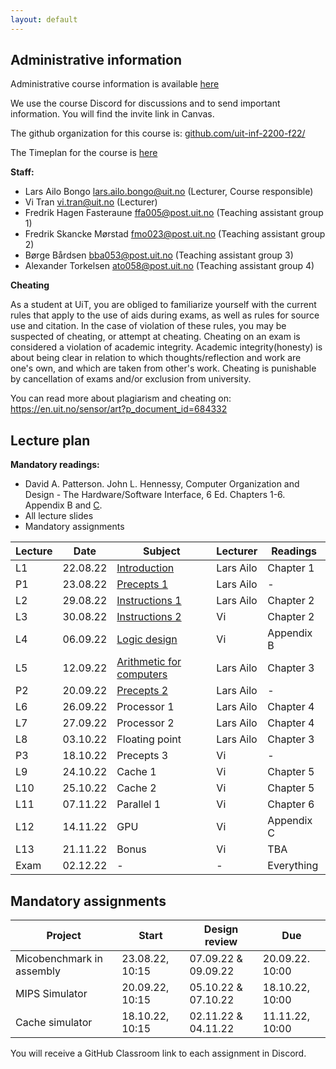 ```yaml
---
layout: default
---
```


## Administrative information

Administrative course information is available [here](https://uit.no/utdanning/emner/emne/765734/inf-2200)

We use the course Discord for discussions and to send important information. You will find the invite link in Canvas.

The github organization for this course is: [github.com/uit-inf-2200-f22/](https://github.com/uit-inf-2200-f22/)

The Timeplan for the course is [here](https://timeplan.uit.no/emne_timeplan.php?sem=22h&module=INF-2200-1#week=33-52)

**Staff:**
* Lars Ailo Bongo <lars.ailo.bongo@uit.no> (Lecturer, Course responsible)
* Vi Tran <vi.tran@uit.no> (Lecturer)
* Fredrik Hagen Fasteraune <ffa005@post.uit.no> (Teaching assistant group 1)
* Fredrik Skancke Mørstad <fmo023@post.uit.no>  (Teaching assistant group 2)
* Børge Bårdsen <bba053@post.uit.no> (Teaching assistant group 3)
* Alexander Torkelsen <ato058@post.uit.no> (Teaching assistant group 4)

**Cheating**

As a student at UiT, you are obliged to familiarize yourself with the current rules that apply to the use of aids during exams, as well as rules for source use and citation. In the case of violation of these rules, you may be suspected of cheating, or attempt at cheating. Cheating on an exam is considered a violation of academic integrity. Academic integrity(honesty) is about being clear in relation to which thoughts/reflection and work are one's own, and which are taken from other's work. Cheating is punishable by cancellation of exams and/or exclusion from university.

You can read more about plagiarism and cheating on: https://en.uit.no/sensor/art?p_document_id=684332

## Lecture plan

**Mandatory readings:**
* David A. Patterson. John L. Hennessy, Computer Organization and Design - The Hardware/Software Interface, 6 Ed. Chapters 1-6. Appendix B and [C](https://www.elsevier.com/__data/assets/pdf_file/0010/1191376/Appendix-C.PDF).
* All lecture slides
* Mandatory assignments

| Lecture   	| Date		    | Subject	  | Lecturer | Readings | 
|-------------|-------------|-----------|----------|----------|
| L1   | 22.08.22 | [Introduction](https://docs.google.com/presentation/d/18G0WcXLvX5m9Rar_Q_c77k_WDjjMHi2wAuCiXCynHJI/edit#slide=id.p1)   | Lars Ailo | Chapter 1 |
| P1   | 23.08.22 | [Precepts 1](https://docs.google.com/presentation/d/1G9bGPCN8dQBoD9W9WDQn7lHHCqdyZoLpBqy1hoC-Eto/edit#slide=id.p1) | Lars Ailo | -         |
| L2   | 29.08.22 | [Instructions 1](https://docs.google.com/presentation/d/1enTL_d8FoxpBt8uEYd3thWolPcLe_O_VRD9nEhfls7I/edit#slide=id.p1) | Lars Ailo | Chapter 2 |
| L3   | 30.08.22 | [Instructions 2](https://drive.google.com/file/d/1oP-XfW0V8ovFGW9tq7UcI20VIsbIPDlC/view?usp=sharing) | Vi        | Chapter 2 |
| L4   | 06.09.22 | [Logic design](https://drive.google.com/file/d/1NYNTV4KDps1EEi_zvN7MILyZRhnJT-Xj/view?usp=sharing)   | Vi        | Appendix B |
| L5   | 12.09.22 | [Arithmetic for computers](https://docs.google.com/presentation/d/1_orX8bTSOrvEQwpV4cnUpGp_3KNazTNzIwCI4RcC64Q/edit#slide=id.p1)     | Lars Ailo | Chapter 3 |
| P2   | 20.09.22 | [Precepts 2](https://docs.google.com/presentation/d/1XeM0xKFgYygR4Cf_sfAJvNqK73WwWsHoiEwGCYGRI5Q/edit#slide=id.p1)     | Lars Ailo | -         |
| L6   | 26.09.22 | Processor 1    | Lars Ailo | Chapter 4 |
| L7   | 27.09.22 | Processor 2    | Lars Ailo | Chapter 4 |
| L8   | 03.10.22 | Floating point | Lars Ailo | Chapter 3 |
| P3   | 18.10.22 | Precepts 3     | Vi        | -         |
| L9   | 24.10.22 | Cache 1        | Vi        | Chapter 5 |
| L10  | 25.10.22 | Cache 2        | Vi        | Chapter 5 |
| L11  | 07.11.22 | Parallel 1     | Vi        | Chapter 6 |
| L12  | 14.11.22 | GPU            | Vi        | Appendix C |
| L13  | 21.11.22 | Bonus          | Vi        | TBA        |
| Exam | 02.12.22 | -              | -         | Everything |

## Mandatory assignments

| Project |	Start      | Design review | Due |
|---------|------------|---------------|-----|
| Micobenchmark in assembly | 23.08.22, 10:15 | 07.09.22 & 09.09.22 | 20.09.22. 10:00 |
| MIPS Simulator            | 20.09.22, 10:15 | 05.10.22 & 07.10.22 | 18.10.22, 10:00 |
| Cache simulator           | 18.10.22, 10:15 | 02.11.22 & 04.11.22 | 11.11.22, 10:00 |

You will receive a GitHub Classroom link to each assignment in Discord.  
